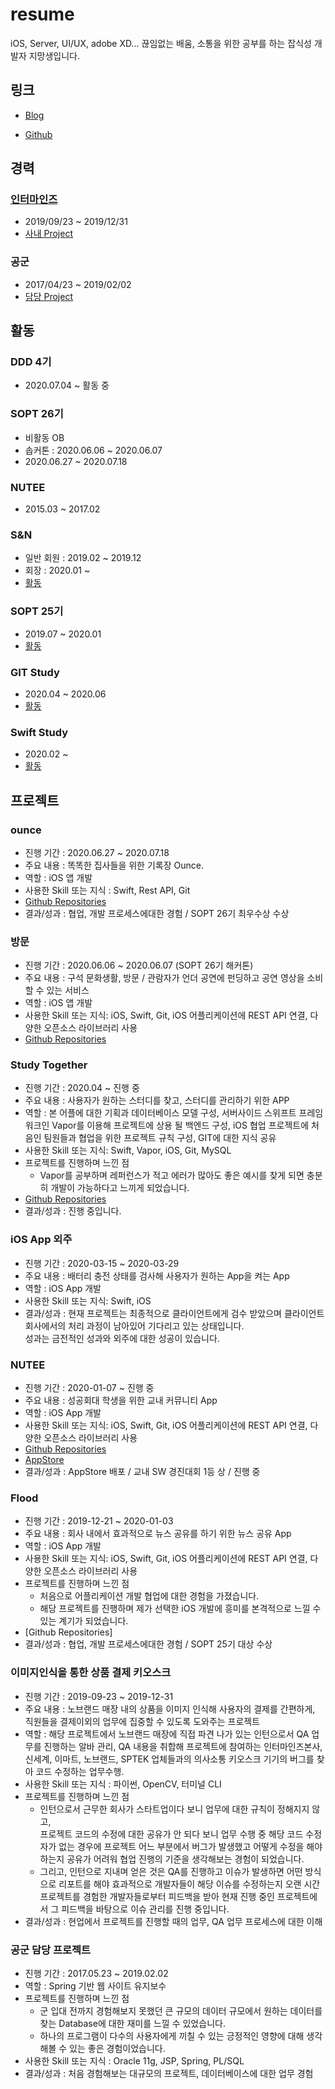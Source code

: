 # resume

iOS, Server, UI/UX, adobe XD... 끊임없는 배움, 소통을 위한 공부를 하는 잡식성 개발자 지망생입니다.

## 링크 

- [Blog](http://blog.5anniversary.dev)

- [Github](https://github.com/5anniversary)

## 경력

### [인터마인즈](https://intermindsai.com)

- 2019/09/23 ~ 2019/12/31
- [사내 Project](#이미지인식을-통한-상품-결제-키오스크)

### 공군

- 2017/04/23 ~ 2019/02/02
- [담당 Project](#공군-담당-프로젝트)


## 활동

### DDD 4기

- 2020.07.04 ~ 활동 중

### SOPT 26기 

- 비활동 OB
- 솝커톤 : 2020.06.06 ~ 2020.06.07
- 2020.06.27 ~ 2020.07.18

### NUTEE

 - 2015.03 ~ 2017.02

### S&N

 - 일반 회원 : 2019.02 ~ 2019.12
 - 회장 : 2020.01 ~ 
 - [활동](#nutee-1)

### SOPT 25기

 - 2019.07 ~ 2020.01
 - [활동](#flood)

### GIT Study

 - 2020.04 ~ 2020.06
 - [활동](https://github.com/soogoon/Github-Cookbook)
 
### Swift Study

 - 2020.02 ~
 - [활동](https://github.com/iOS-SOPT-iNNovation)


## 프로젝트

### ounce

- 진행 기간 : 2020.06.27 ~ 2020.07.18
- 주요 내용 : 똑똑한 집사들을 위한 기록장 Ounce.
- 역할 : iOS 앱 개발
- 사용한 Skill 또는 지식 : Swift, Rest API, Git
- [Github Repositories](https://github.com/We-are-Ounce/OUNCE_iOS)
 - 결과/성과 : 협업, 개발 프로세스에대한 경험 / SOPT 26기 최우수상 수상

### 방문

 - 진행 기간 : 2020.06.06 ~ 2020.06.07 (SOPT 26기 해커톤)
 - 주요 내용 : 구석 문화생활, 방문 / 관람자가 언더 공연에 펀딩하고 공연 영상을 소비할 수 있는 서비스
 - 역할 : iOS 앱 개발
 - 사용한 Skill 또는 지식: iOS, Swift, Git, iOS 어플리케이션에 REST API 연결, 다양한 오픈소스 라이브러리 사용
 - [Github Repositories](https://github.com/Soptkathon-26th-bangmoon/iOS)

### Study Together

 - 진행 기간 : 2020.04 ~ 진행 중
 - 주요 내용 : 사용자가 원하는 스터디를 찾고, 스터디를 관리하기 위한 APP
 - 역할 : 본 어플에 대한 기획과 데이터베이스 모델 구성, 서버사이드 스위프트 프레임워크인 Vapor를 이용해 프로젝트에 상용 될 백엔드 구성,  iOS 협업 프로젝트에 처음인 팀원들과 협업을 위한 프로젝트 규칙 구성, GIT에 대한 지식 공유
 - 사용한 Skill 또는 지식: Swift, Vapor, iOS, Git, MySQL
 - 프로젝트를 진행하며 느낀 점
   - Vapor를 공부하며 레퍼런스가 적고 에러가 많아도 좋은 예시를 찾게 되면 충분히 개발이 가능하다고 느끼게 되었습니다.
 - [Github Repositories](https://github.com/SKHU-STUDY)
 - 결과/성과 : 진행 중입니다.
 
### iOS App 외주

 - 진행 기간 : 2020-03-15 ~ 2020-03-29
 - 주요 내용 : 배터리 충전 상태를 검사해 사용자가 원하는 App을 켜는  App
 - 역할 : iOS App 개발
 - 사용한 Skill 또는 지식: Swift, iOS
 - 결과/성과 : 현재 프로젝트는 최종적으로 클라이언트에게 검수 받았으며 클라이언트 회사에서의 처리 과정이 남아있어 기다리고 있는 상태입니다.</br> 성과는 금전적인 성과와 외주에 대한 성공이 있습니다.
 
### NUTEE

 - 진행 기간 : 2020-01-07 ~ 진행 중
 - 주요 내용 : 성공회대 학생을 위한 교내 커뮤니티 App
 - 역할 : iOS App 개발
 - 사용한 Skill 또는 지식: iOS, Swift, Git, iOS 어플리케이션에 REST API 연결, 다양한 오픈소스 라이브러리 사용
 - [Github Repositories](https://github.com/team-nutee)
 - [AppStore](https://url.kr/SmlOFR)
 - 결과/성과 : AppStore 배포 / 교내 SW 경진대회 1등 상 / 진행 중
 
### Flood
 
 - 진행 기간 : 2019-12-21 ~ 2020-01-03
 - 주요 내용 : 회사 내에서 효과적으로 뉴스 공유를 하기 위한 뉴스 공유 App
 - 역할 : iOS App 개발
 - 사용한 Skill 또는 지식: iOS, Swift, Git, iOS 어플리케이션에 REST API 연결, 다양한 오픈소스 라이브러리 사용 
 - 프로젝트를 진행하며 느낀 점 
   - 처음으로 어플리케이션 개발 협업에 대한 경험을 가졌습니다.
   - 해당 프로젝트를 진행하며 제가 선택한 iOS 개발에 흥미를 본격적으로 느낄 수 있는 계기가 되었습니다. 
 - [Github Repositories]
 - 결과/성과 : 협업, 개발 프로세스에대한 경험 / SOPT 25기 대상 수상

### 이미지인식을 통한 상품 결제 키오스크

- 진행 기간 : 2019-09-23 ~ 2019-12-31
- 주요 내용 : 노브랜드 매장 내의 상품을 이미지 인식해 사용자의 결제를 간편하게, 직원들을 결제이외의 업무에 집중할 수 있도록 도와주는 프로젝트 
- 역할 : 해당 프로젝트에서 노브랜드 매장에 직접 파견 나가 있는 인턴으로서 QA 업무를 진행하는 알바 관리, QA 내용을 취합해 프로젝트에 참여하는 인터마인즈본사, 신세계, 이마트, 노브랜드, SPTEK 업체들과의 의사소통 키오스크 기기의 버그를 찾아 코드 수정하는 업무수행.
- 사용한 Skill 또는 지식 : 파이썬, OpenCV, 터미널 CLI
- 프로젝트를 진행하며 느낀 점
  - 인턴으로서 근무한 회사가 스타트업이다 보니 업무에 대한 규칙이 정해지지 않고,</br> 프로젝트 코드의 수정에 대한 공유가 안 되다 보니 업무 수행 중 해당 코드 수정자가 없는 경우에 프로젝트 어느 부분에서 버그가 발생했고 어떻게 수정을 해야 하는지 공유가 어려워 협업 진행의 기준을 생각해보는 경험이 되었습니다.
  - 그리고, 인턴으로 지내며 얻은 것은 QA를 진행하고 이슈가 발생하면 어떤 방식으로 리포트를 해야 효과적으로 개발자들이 해당 이슈를 수정하는지 오랜 시간 프로젝트를 경험한 개발자들로부터 피드백을 받아 현재 진행 중인 프로젝트에서 그 피드백을 바탕으로 이슈 관리를 진행 중입니다.
- 결과/성과 : 현업에서 프로젝트를 진행할 때의 업무, QA 업무 프로세스에 대한 이해

### 공군 담당 프로젝트

- 진행 기간 : 2017.05.23 ~ 2019.02.02
- 역할 : Spring 기반 웹 사이트 유지보수
- 프로젝트를 진행하며 느낀 점 
  - 군 입대 전까지 경험해보지 못했던 큰 규모의 데이터 규모에서 원하는 데이터를 찾는 Database에 대한 재미를 느낄 수 있었습니다.
  - 하나의 프로그램이 다수의 사용자에게 끼칠 수 있는 긍정적인 영향에 대해 생각해볼 수 있는 좋은 경험이었습니다.
- 사용한 Skill 또는 지식 : Oracle 11g, JSP, Spring, PL/SQL
- 결과/성과 : 처음 경험해보는 대규모의 프로젝트, 데이터베이스에 대한 업무 경험

